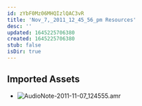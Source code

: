 ```yaml
---
id: zYbF0Mz06MHQIzlQAC3vR
title: 'Nov_7,_2011_12_45_56_pm Resources'
desc: ''
updated: 1645225706380
created: 1645225706380
stub: false
isDir: true
---
```

## Imported Assets
- ![AudioNote-2011-11-07_124555.amr](/assets/audionote-2011-11-07_124555-h9CHSZ85NGWv.amr)
